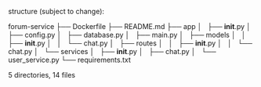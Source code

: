 structure (subject to change):

forum-service
├── Dockerfile
├── README.md
├── app
│   ├── **init**.py
│   ├── config.py
│   ├── database.py
│   ├── main.py
│   ├── models
│   │   ├── **init**.py
│   │   └── chat.py
│   ├── routes
│   │   ├── **init**.py
│   │   └── chat.py
│   └── services
│   ├── **init**.py
│   ├── chat.py
│   └── user_service.py
└── requirements.txt

5 directories, 14 files
